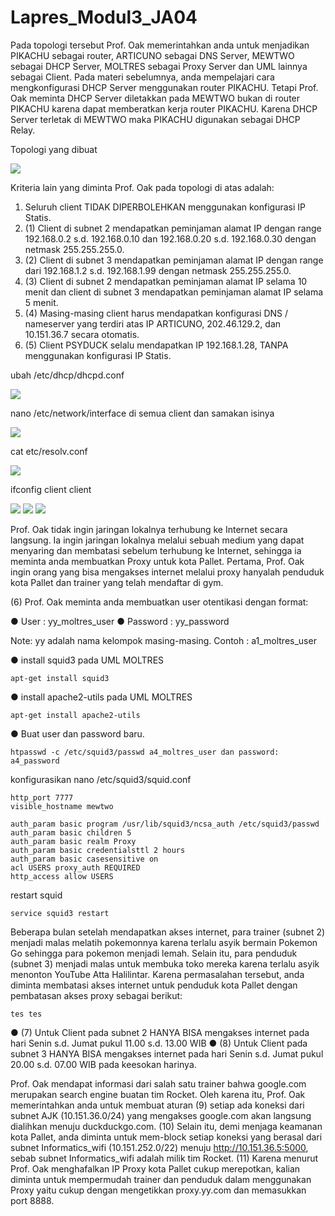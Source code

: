 # Lapres_Modul3_JA04

<p>Pada topologi tersebut Prof. Oak memerintahkan anda untuk menjadikan PIKACHU sebagai router,
ARTICUNO sebagai DNS Server, MEWTWO sebagai DHCP Server, MOLTRES sebagai Proxy
Server dan UML lainnya sebagai Client.
Pada materi sebelumnya, anda mempelajari cara mengkonfigurasi DHCP Server menggunakan router
PIKACHU. Tetapi Prof. Oak meminta DHCP Server diletakkan pada MEWTWO bukan di router
PIKACHU karena dapat memberatkan kerja router PIKACHU. Karena DHCP Server terletak di
MEWTWO maka PIKACHU digunakan sebagai DHCP Relay.
 </p>
 
 <p> Topologi yang dibuat </p> 
 
 <img src="https://github.com/heirsall/Lapres_Modul3_JA04/blob/master/topologi.jpg"/>
 
 
 
 Kriteria lain yang diminta Prof. Oak pada topologi di atas adalah:
1. Seluruh client TIDAK DIPERBOLEHKAN menggunakan konfigurasi IP Statis.
2. (1) Client di subnet 2 mendapatkan peminjaman alamat IP dengan range 192.168.0.2 s.d.
192.168.0.10 dan 192.168.0.20 s.d. 192.168.0.30 dengan netmask 255.255.255.0.
3. (2) Client di subnet 3 mendapatkan peminjaman alamat IP dengan range dari 192.168.1.2 s.d.
192.168.1.99 dengan netmask 255.255.255.0.
4. (3) Client di subnet 2 mendapatkan peminjaman alamat IP selama 10 menit dan client di
subnet 3 mendapatkan peminjaman alamat IP selama 5 menit.
5. (4) Masing-masing client harus mendapatkan konfigurasi DNS / nameserver yang terdiri atas
IP ARTICUNO, 202.46.129.2, dan 10.151.36.7 secara otomatis.
6. (5) Client PSYDUCK selalu mendapatkan IP 192.168.1.28, TANPA menggunakan
konfigurasi IP Statis.

<p> ubah /etc/dhcp/dhcpd.conf </p>

<img src ="https://github.com/heirsall/Lapres_Modul3_JA04/blob/master/dhcpd.conf.png" />

<p> nano /etc/network/interface di semua client dan samakan isinya </p>

<img src ="https://github.com/heirsall/Lapres_Modul3_JA04/blob/master/interfaces.png" />



<p> cat etc/resolv.conf </p>

<img src ="https://github.com/heirsall/Lapres_Modul3_JA04/blob/master/resolv.conf.png" />

<p> ifconfig client client </p>

<img src ="https://github.com/heirsall/Lapres_Modul3_JA04/blob/master/ifconfig.cubon.png" />
<img src ="https://github.com/heirsall/Lapres_Modul3_JA04/blob/master/ifconfig.snorlax.png" />
<img src ="https://github.com/heirsall/Lapres_Modul3_JA04/blob/master/ifconfig.psyduk.png" />


Prof. Oak tidak ingin jaringan lokalnya terhubung ke Internet secara langsung. Ia ingin jaringan
lokalnya melalui sebuah medium yang dapat menyaring dan membatasi sebelum terhubung ke
Internet, sehingga ia meminta anda membuatkan Proxy untuk kota Pallet.
Pertama, Prof. Oak ingin orang yang bisa mengakses internet melalui proxy hanyalah penduduk kota
Pallet dan trainer yang telah mendaftar di gym. 

(6) Prof. Oak meminta anda membuatkan user
otentikasi dengan format:

● User : yy_moltres_user
● Password : yy_password

Note: yy adalah nama kelompok masing-masing. Contoh : a1_moltres_user
<p>
● install squid3 pada UML MOLTRES 
 
``apt-get install squid3`` 

</p>
<p>
● install apache2-utils pada UML MOLTRES 

``apt-get install apache2-utils`` </p>
<p>
● Buat user dan password baru. 
 
``htpasswd -c /etc/squid3/passwd a4_moltres_user dan password: a4_password``
 </p>

<p>
konfigurasikan nano /etc/squid3/squid.conf

````
http_port 7777
visible_hostname mewtwo

auth_param basic program /usr/lib/squid3/ncsa_auth /etc/squid3/passwd
auth_param basic children 5
auth_param basic realm Proxy
auth_param basic credentialsttl 2 hours
auth_param basic casesensitive on
acl USERS proxy_auth REQUIRED
http_access allow USERS

````
</p>

<p>
restart squid 

``service squid3 restart``
</p>



Beberapa bulan setelah mendapatkan akses internet, para trainer (subnet 2) menjadi malas melatih
pokemonnya karena terlalu asyik bermain Pokemon Go sehingga para pokemon menjadi lemah.
Selain itu, para penduduk (subnet 3) menjadi malas untuk membuka toko mereka karena terlalu asyik
menonton YouTube Atta Halilintar. Karena permasalahan tersebut, anda diminta membatasi akses
internet untuk penduduk kota Pallet dengan pembatasan akses proxy sebagai berikut:

``````
tes tes
```````
● (7) Untuk Client pada subnet 2 HANYA BISA mengakses internet pada hari Senin
s.d. Jumat pukul 11.00 s.d. 13.00 WIB
● (8) Untuk Client pada subnet 3 HANYA BISA mengakses internet pada hari Senin
s.d. Jumat pukul 20.00 s.d. 07.00 WIB pada keesokan harinya.

Prof. Oak mendapat informasi dari salah satu trainer bahwa google.com merupakan search engine
buatan tim Rocket. Oleh karena itu, Prof. Oak memerintahkan anda untuk membuat aturan (9) setiap
ada koneksi dari subnet AJK (10.151.36.0/24) yang mengakses google.com akan langsung dialihkan
menuju duckduckgo.com. (10) Selain itu, demi menjaga keamanan kota Pallet, anda diminta untuk
mem-block setiap koneksi yang berasal dari subnet Informatics_wifi (10.151.252.0/22) menuju
http://10.151.36.5:5000, sebab subnet Informatics_wifi adalah milik tim Rocket.
(11) Karena menurut Prof. Oak menghafalkan IP Proxy kota Pallet cukup merepotkan, kalian diminta
untuk mempermudah trainer dan penduduk dalam menggunakan Proxy yaitu cukup dengan
mengetikkan proxy.yy.com dan memasukkan port 8888.
